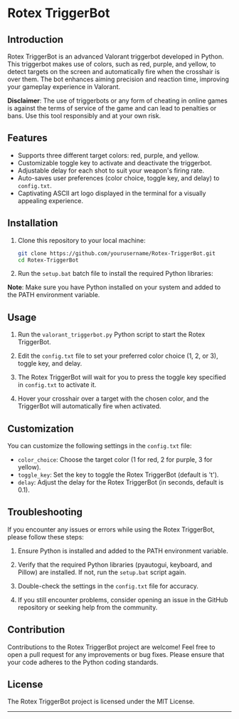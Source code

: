 # Rotex TriggerBot


## Introduction

Rotex TriggerBot is an advanced Valorant triggerbot developed in Python. This triggerbot makes use of colors, such as red, purple, and yellow, to detect targets on the screen and automatically fire when the crosshair is over them. The bot enhances aiming precision and reaction time, improving your gameplay experience in Valorant.

**Disclaimer**: The use of triggerbots or any form of cheating in online games is against the terms of service of the game and can lead to penalties or bans. Use this tool responsibly and at your own risk.

## Features

- Supports three different target colors: red, purple, and yellow.
- Customizable toggle key to activate and deactivate the triggerbot.
- Adjustable delay for each shot to suit your weapon's firing rate.
- Auto-saves user preferences (color choice, toggle key, and delay) to `config.txt`.
- Captivating ASCII art logo displayed in the terminal for a visually appealing experience.

## Installation

1. Clone this repository to your local machine:

   ```bash
   git clone https://github.com/yourusername/Rotex-TriggerBot.git
   cd Rotex-TriggerBot

   
2. Run the `setup.bat` batch file to install the required Python libraries:

   
**Note**: Make sure you have Python installed on your system and added to the PATH environment variable.

Usage
---------------------

1. Run the `valorant_triggerbot.py` Python script to start the Rotex TriggerBot.

2. Edit the `config.txt` file to set your preferred color choice (1, 2, or 3), toggle key, and delay.

3. The Rotex TriggerBot will wait for you to press the toggle key specified in `config.txt` to activate it.

4. Hover your crosshair over a target with the chosen color, and the TriggerBot will automatically fire when activated.

Customization
---------------------
You can customize the following settings in the `config.txt` file:

- `color_choice`: Choose the target color (1 for red, 2 for purple, 3 for yellow).
- `toggle_key`: Set the key to toggle the Rotex TriggerBot (default is 't').
- `delay`: Adjust the delay for the Rotex TriggerBot (in seconds, default is 0.1).

Troubleshooting
---------------------
If you encounter any issues or errors while using the Rotex TriggerBot, please follow these steps:

1. Ensure Python is installed and added to the PATH environment variable.

2. Verify that the required Python libraries (pyautogui, keyboard, and Pillow) are installed. If not, run the `setup.bat` script again.

3. Double-check the settings in the `config.txt` file for accuracy.

4. If you still encounter problems, consider opening an issue in the GitHub repository or seeking help from the community.

Contribution
---------------------
Contributions to the Rotex TriggerBot project are welcome! Feel free to open a pull request for any improvements or bug fixes. Please ensure that your code adheres to the Python coding standards.

License
---------------------
The Rotex TriggerBot project is licensed under the MIT License.

---


